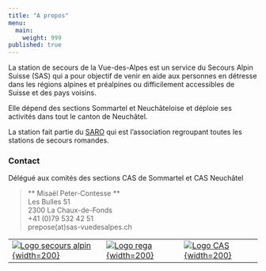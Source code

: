 ```yaml
---
title: "A propos"
menu:
  main:
    weight: 999
published: true
---
```

La station de secours de la Vue-des-Alpes est un service du Secours Alpin Suisse (SAS) qui a pour objectif de venir en aide aux personnes en détresse dans les régions alpines et préalpines ou difficilement accessibles de Suisse et des pays voisins.

Elle dépend des sections Sommartel et Neuchâteloise et déploie ses activités dans tout le canton de Neuchâtel.

La station fait partie du [SARO](https://www.secoursalpin.ch/services-de-secours/les-associations-regionales/secours-alpin-romand-saro) qui est l’association regroupant toutes les stations de secours romandes.

### Contact
Délégué aux comités des sections CAS de Sommartel et CAS Neuchâtel

> ** Misaël Peter-Contesse **  
> Les Bulles 51  
> 2300 La Chaux-de-Fonds  
> +41 (0)79 532 42 51  
> prepose(at)sas-vuedesalpes.ch  

| | | |
|-|-|-|
|[![Logo secours alpin](/logo_ars_fr.svg){width=200}](https://www.secoursalpin.ch/)|[![Logo rega](/logo_rega.svg){width=200}](https://www.rega.ch/)|[![Logo CAS](/logo_cas.svg){width=200}](https://www.sac-cas.ch/)|
